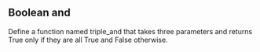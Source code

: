 ## Boolean and
Define a function named triple_and that takes three parameters and returns True only if they are all True and False otherwise.